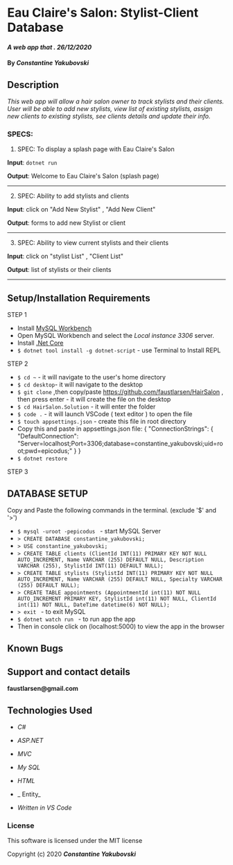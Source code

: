 # Eau Claire's Salon: Stylist-Client Database

#### _A web app that . 26/12/2020_

#### By _**Constantine Yakubovski**_ 

## Description 
_This web app will allow a hair salon owner to track stylists and their clients. User will be able to add new stylists, view list of existing stylists, assign  new clients to existing stylists, see clients details and update their info._

### SPECS: ###

1. SPEC: To display a splash page with Eau Claire's Salon

**Input**: `dotnet run`

**Output**: Welcome to Eau Claire's Salon (splash page)
____________________________________________________________________________________

2. SPEC: Ability to add stylists and clients 

**Input**: click on "Add New Stylist" , "Add New Client"

**Output**: forms to add new Stylist or client
____________________________________________________________________________________

3. SPEC: Ability to view current stylists and their clients

**Input**: click on "stylist List" , "Client List"

**Output**: list of stylists or their clients
____________________________________________________________________________________

## Setup/Installation Requirements
STEP 1
- Install [MySQL Workbench](https://dev.mysql.com/downloads/file/?id=484391)
- Open MySQL Workbench and select the _Local instance 3306_ server.
- Install  [.Net Core](https://dotnet.microsoft.com/download/dotnet-core/2.2)
- `$ dotnet tool install -g dotnet-script` - use Terminal to Install REPL 

STEP 2
-  `$ cd ~` - it will navigate to the user's home directory
-  `$ cd desktop`- it will navigate to the desktop
-  `$ git clone` ,then copy/paste https://github.com/faustlarsen/HairSalon , then press enter - it will create the file on the desktop
-  `$ cd HairSalon.Solution` - it will enter the folder
-  `$ code .` - it will launch VSCode ( text editor ) to open the file
-  `$ touch appsettings.json` - create this file in root directory
- Copy this and paste in appsettings.json file: 
{
  "ConnectionStrings": { "DefaultConnection": "Server=localhost;Port=3306;database=constantine_yakubovski;uid=root;pwd=epicodus;"
  }
}
-  `$ dotnet restore`
    
STEP 3 
## DATABASE SETUP 
Copy and Paste the following commands in the terminal. (exclude '$' and '>')
-  `$ mysql -uroot -pepicodus ` - start MySQL Server 
-  `> CREATE DATABASE constantine_yakubovski; ` 
-  `> USE constantine_yakubovski; `
-  `> CREATE TABLE clients (ClientId INT(11) PRIMARY KEY NOT NULL AUTO_INCREMENT, Name VARCHAR (255) DEFAULT NULL, Description VARCHAR (255), StylistId INT(11) DEFAULT NULL); `
-  `> CREATE TABLE stylists (StylistId INT(11) PRIMARY KEY NOT NULL AUTO_INCREMENT, Name VARCHAR (255) DEFAULT NULL, Specialty VARCHAR (255) DEFAULT NULL); `
-  `> CREATE TABLE appointments (AppointmentId int(11) NOT NULL AUTO_INCREMENT PRIMARY KEY, StylistId int(11) NOT NULL, ClientId int(11) NOT NULL, DateTime datetime(6) NOT NULL); `
- `> exit ` - to exit MySQL
- `$ dotnet watch run ` - to run app the app
- Then in console click on (localhost:5000) to view the app in the browser


## Known Bugs


## Support and contact details

__faustlarsen@gmail.com__

## Technologies Used

-  _C#_

-  _ASP.NET_

-  _MVC_

-  _My SQL_

-  _HTML_

- _ Entity_

-  _Written in VS Code_

### License

This software is licensed under the MIT license

Copyright (c) 2020 **_Constantine Yakubovski_**

